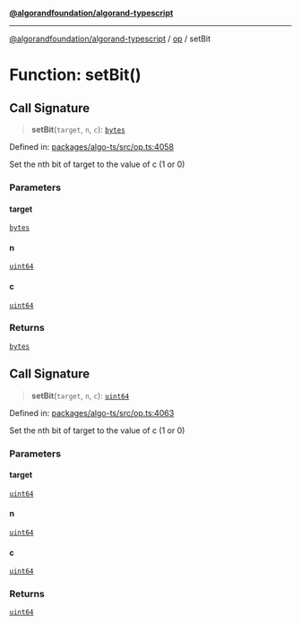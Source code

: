 [**@algorandfoundation/algorand-typescript**](../../../README.md)

***

[@algorandfoundation/algorand-typescript](../../../README.md) / [op](../README.md) / setBit

# Function: setBit()

## Call Signature

> **setBit**(`target`, `n`, `c`): [`bytes`](../../../type-aliases/bytes.md)

Defined in: [packages/algo-ts/src/op.ts:4058](https://github.com/algorandfoundation/puya-ts/blob/14c9827d80da81ff08b4923e997ba22be04aa0db/packages/algo-ts/src/op.ts#L4058)

Set the nth bit of target to the value of c (1 or 0)

### Parameters

#### target

[`bytes`](../../../type-aliases/bytes.md)

#### n

[`uint64`](../../../type-aliases/uint64.md)

#### c

[`uint64`](../../../type-aliases/uint64.md)

### Returns

[`bytes`](../../../type-aliases/bytes.md)

## Call Signature

> **setBit**(`target`, `n`, `c`): [`uint64`](../../../type-aliases/uint64.md)

Defined in: [packages/algo-ts/src/op.ts:4063](https://github.com/algorandfoundation/puya-ts/blob/14c9827d80da81ff08b4923e997ba22be04aa0db/packages/algo-ts/src/op.ts#L4063)

Set the nth bit of target to the value of c (1 or 0)

### Parameters

#### target

[`uint64`](../../../type-aliases/uint64.md)

#### n

[`uint64`](../../../type-aliases/uint64.md)

#### c

[`uint64`](../../../type-aliases/uint64.md)

### Returns

[`uint64`](../../../type-aliases/uint64.md)
